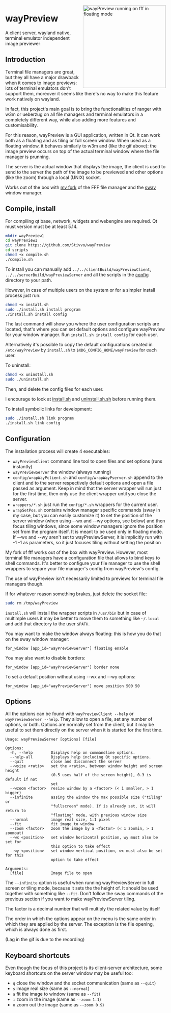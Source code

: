 <img src="fffWayPreview.gif" alt="wayPreview running on fff in floating mode"
height="260" align="right" style="margin-left: 1px; margin-bottom: 1px;"/>

# wayPreview

A client server, wayland native, terminal emulator independent image previewer

## Introduction

Terminal file managers are great, but they all have a major drawback when it
comes to image previews: lots of terminal emulators don't support them, moreover
it seems like there's no way to make this feature work natively on wayland.

In fact, this project's main goal is to bring the functionalities of ranger with
w3m or ueberzug on all file managers and terminal emulators in a completely
different way, while also adding more features and customisability.

For this reason, wayPreview is a GUI application, written in Qt. It can work
both as a floating and as tiling or full screen window. When used as a floating
window, it behaves similarly to w3m and (like the gif above): the image preview
occurs on top of the actual terminal window where the file manager is prunning.

The server is the actual window that displays the image, the client is used to
send to the server the path of the image to be previewed and other options (like
the zoom) through a local (UNIX) socket.

Works out of the box with [my fork](https://github.com/Stivvo/fff) of the FFF
file manager and the [sway](https://github.com/swaywm/sway) window manager.

## Compile, install

For compiling qt base, network, widgets and webengine are required. Qt must
version must be at least 5.14.

```bash
mkdir wayPreview1
cd wayPreview1
git clone https://github.com/Stivvo/wayPreview
cd scripts
chmod +x compile.sh
./compile.sh
```

To install you can manually add ``../../clientBuild/wayPreviewClient``,
``../../serverBuild/wayPreviewServer`` and all the scripts in the
[config](config) directory to your path.

However, in case of multiple users on the system or for a simpler install
process just run:

```bash
chmod +x install.sh
sudo ./install.sh install program
./install.sh install config
```

The last command will show you where the user configuration scripts are located,
that's where you can set default options and configure wayPreview for your
window manager. Run ``install.sh install config`` for each user.

Alternatively it's possible to copy the default configurations created in
``/etc/wayPreview`` by ``install.sh`` to ``$XDG_CONFIG_HOME/wayPreview`` for each
user.

To uninstall:

```bash
chmod +x uninstall.sh
sudo ./uninstall.sh
```

Then, and delete the config files for each user.

I encourage to look at [install.sh](scripts/install.sh) and
[uninstall.sh.sh](scripts/uninstall.sh.sh) before running them.

To install symbolic links for development:

```bash
sudo ./install.sh link program
./install.sh link config
```

## Configuration

The installation process will create 4 executables:

* ``wayPreviewClient`` command line tool to open files and set options (runs
    instantly)
* ``wayPreviewServer`` the window (always running)
* ``config/wrapWayPclient.sh`` and ``config/wrapWayPserver.sh`` append to the
    client and to the server respectively default options and open a file passed
    as argument. Keep in mind that the server wrapper will run just for the
    first time, then only use the client wrapper until you close the server.
* ``wrappers/*.sh`` just run the ``config/*.sh`` wrappers for the current user.
* ``wrapSetPos.sh`` contains window manager specific commands (sway in my case,
    but you can easily customize it) to set the position of the server window
    (when using --wx and --wy options, see below) and then focus tiling windows,
    since some window managers ignore the position set from the program itself.
    It is meant to be used only in floating mode. If --wx and --wy aren't set to
    wayPreviewServer, it is implicitly run with -1 -1 as parameters, so it just
    focuses tiling without setting the position

My fork of fff works out of the box with wayPreview. However, most terminal file
managers have a configuration file that allows to bind keys to shell commands.
It's better to configure your file manager to use the shell wrappers to separe
your file manager's config from wayPreview's config.

The use of wayPreview isn't necessarily limited to previews for terminal file
managers though.

If for whatever reason something brakes, just delete the socket file:

```bash
sudo rm /tmp/wayPreview
```

``install.sh`` will install the wrapper scripts in ``/usr/bin`` but in case of
multimple users it may be better to move them to something like ``~/.local`` and
add that directory to the user ``$PATH``.

You may want to make the window always floating: this is how you do that on the
sway window manager:

```
for_window [app_id="wayPreviewServer"] floating enable
```

You may also want to disable borders:

```
for_window [app_id="wayPreviewServer"] border none
```

To set a default position without using --wx and --wy options:

```
for_window [app_id="wayPreviewServer"] move position 500 50
```

## Options

All the options can be found with ``wayPreviewClient --help`` or
``wayPreviewServer --help``. They allow to open a file, set any number of
options, or both. Options are normally set from the client, but it may be useful
to set them directly on the server when it is started for the first time.

```
Usage: wayPreviewServer [options] [file]

Options:
  -h, --help        Displays help on commandline options.
  --help-all        Displays help including Qt specific options.
  --quit            close and disconnect the server
  --wsize <ratio>   set the <ratio>, between window height and screen height
                    (0.5 uses half of the screen height), 0.3 is default if not
                    set
  --wzoom <factor>  resize window by a <factor> (< 1 smaller, > 1 bigger)
  --infinite        assing the window the max possible size ("tiling" or
                    "fullscreen" mode). If is already set, it will return to
                    "floating" mode, with previous window size
  --normal          image real size, 1:1 pixel
  --fit             fit image to window
  --zoom <factor>   zoom the image by a <factor> (< 1 zoomin, > 1 zoomout)
  --wx <position>   set window horizontal position, wy must also be set for
                    this option to take effect
  --wy <position>   set window vertical position, wx must also be set for this
                    option to take effect

Arguments:
  [file]            Image file to open
```

The ``--infinite`` option is useful when running wayPreviewServer in full screen
or tiling mode, because it sets the the height of. It should be used together
with something like ``--fit``. Don't follow the sway commands of the previous
section if you want to make wayPreviewServer tiling.

The factor is a decimal number that will multiply the related value by itself

The order in which the options appear on the menu is the same order in which
they are applied by the server. The exception is the file opening, which is
always done as first.

(Lag in the gif is due to the recording)

## Keyboard shortcuts

Even though the focus of this project is its client-server architecture, some
keyboard shortcuts on the server window may be useful too:

+ ``q`` close the window and the socket communication (same as ``--quit``)
+ ``s`` image real size (same as ``--normal``)
+ ``a`` fit the image to window (same as ``--fit``)
+ ``i`` zoom in the image (same as ``--zoom 1.1``)
+ ``o`` zoom out the image (same as ``--zoom 0.9``)
